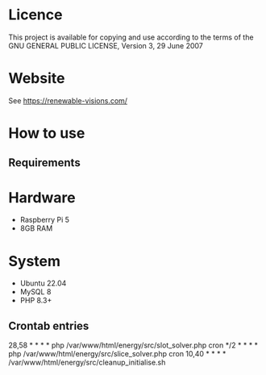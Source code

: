 
# Licence
This project is available for copying and use according to the terms of the GNU GENERAL PUBLIC LICENSE, Version 3, 29 June 2007

# Website
See https://renewable-visions.com/

# How to use

## Requirements
# Hardware
* Raspberry Pi 5
* 8GB RAM

# System
* Ubuntu 22.04
* MySQL 8
* PHP 8.3+

## Crontab entries
28,58  *   *   *   *     php  /var/www/html/energy/src/slot_solver.php   cron
*/2    *   *   *   *     php  /var/www/html/energy/src/slice_solver.php  cron
10,40  *   *   *   *          /var/www/html/energy/src/cleanup_initialise.sh



